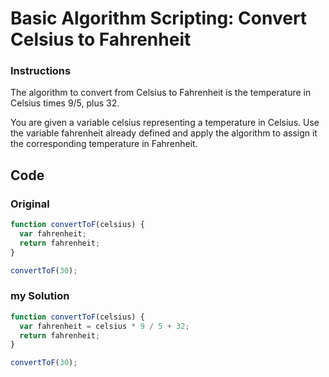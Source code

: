 # Basic Algorithm Scripting: Convert Celsius to Fahrenheit

### Instructions

The algorithm to convert from Celsius to Fahrenheit is the temperature in Celsius times 9/5, plus 32.

You are given a variable celsius representing a temperature in Celsius. Use the variable fahrenheit already defined and apply the algorithm to assign it the corresponding temperature in Fahrenheit.

## Code

### Original

```javascript
function convertToF(celsius) {
  var fahrenheit;
  return fahrenheit;
}

convertToF(30);
```

### my Solution

```javascript
function convertToF(celsius) {
  var fahrenheit = celsius * 9 / 5 + 32;
  return fahrenheit;
}

convertToF(30);
```
